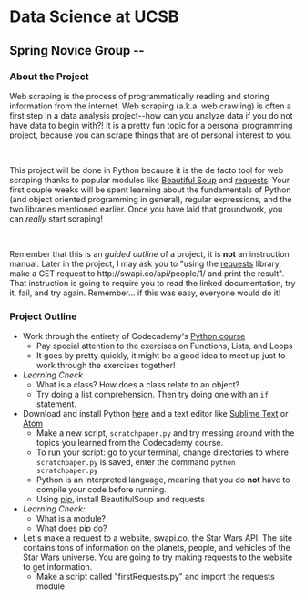 <h1>Data Science at UCSB</h1>
<h2>Spring Novice Group -- </h2>

<h3>About the Project</h3>
<p>
	Web scraping is the process of programmatically reading and storing information from the internet. Web scraping (a.k.a. web crawling) is often a first step in a data analysis project--how can you analyze data if you do not have data to begin with?! It is a pretty fun topic for a personal programming project, because you can scrape things that are of personal interest to you. 
</p>
<br>
<p>
	This project will be done in Python because it is the de facto tool for web scraping thanks to popular modules like <a href="https://www.crummy.com/software/BeautifulSoup/bs4/doc/">Beautiful Soup</a> and <a href="http://docs.python-requests.org/en/master/">requests</a>. Your first couple weeks will be spent learning about the fundamentals of Python (and object oriented programming in general), regular expressions, and the two libraries mentioned earlier. Once you have laid that groundwork, you can <em>really</em> start scraping!
</p>
<br>
<p>
	Remember that this is an <em>guided outline</em> of a project, it is <strong>not</strong> an instruction manual. Later in the project, I may ask you to "using the <a href="http://docs.python-requests.org/en/master/">requests</a> library, make a GET request to http://swapi.co/api/people/1/ and print the result". That instruction is going to require you to read the linked documentation, try it, fail, and try again. Remember... if this was easy, everyone would do it!
</p>

<h3>Project Outline</h3>
<ul>
	<li>
		Work through the entirety of Codecademy's <a href="https://www.codecademy.com/learn/python">Python course</a>
		<ul>
			<li>
				Pay special attention to the exercises on Functions, Lists, and Loops
			</li>
			<li>
				It goes by pretty quickly, it might be a good idea to meet up just to work through the exercises together!
			</li>
		</ul>
	</li>
	<li>
		<em>Learning Check</em>
		<ul>
			<li>
				What is a class? How does a class relate to an object?
			</li>
			<li>
				Try doing a list comprehension. Then try doing one with an <code>if</code> statement.
			</li>
		</ul>
	</li>
	<li>
		Download and install Python <a href="https://www.python.org/downloads/">here</a> and a text editor like <a href="https://www.sublimetext.com">Sublime Text</a> or <a href="https://atom.io">Atom</a>
		<ul>
			<li>
				Make a new script, <code>scratchpaper.py</code> and try messing around with the topics you learned from the Codecademy course.
			</li>
			<li>
				To run your script: go to your terminal, change directories to where <code>scratchpaper.py</code> is saved, enter the command <code>python scratchpaper.py</code>
			</li>
			<li>
				Python is an interpreted language, meaning that you do <strong>not</strong> have to compile your code before running.
			</li>
			<li>
				Using <a href="">pip</a>, install BeautifulSoup and requests
			</li>
		</ul>
	</li>
	<li>
		<em>Learning Check:</em>
		<ul>
			<li>
				What is a module?
			</li>
			<li>
				What does pip do?
			</li>
		</ul>
	</li>
	<li>
		Let's make a request to a website, swapi.co, the Star Wars API. The site contains tons of information on the planets, people, and vehicles of the Star Wars universe. You are going to try making requests to the website to get information.
		<ul>
			<li>
				Make a script called "firstRequests.py" and import the requests module
			</li>
		</ul>
	</li>
</ul>
